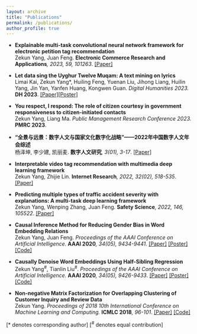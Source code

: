```yaml
---
layout: archive
title: "Publications"
permalink: /publications/
author_profile: true
---
```

* <b>Explainable multi-task convolutional neural network framework for electronic petition tag recommendation</b><br>
Zekun Yang, Juan Feng.
<b>Electronic Commerce Research and Applications</b><i>, 2023, 59, 101263</i>.
[[Paper]](https://doi.org/10.1016/j.elerap.2023.101263)

* <b>Let data sing the Uyghur Twelve Muqam: A text mining on lyrics</b><br>
Limai Kai, Zekun Yang\*, Huiling Feng, Yuenan Liu, Jihong Liang, Huilin Yang, Jin Yan, Yanfen Huang, Kongwen Guan.
<i>Digital Humanities 2023.</i> <b>DH 2023</b>.
[[Paper]](https://zenodo.org/record/8107854)[[Poster]](https://zekunyang.com/files/Poster_DH2023.pdf)

* <b>You respect, I respond: The role of citizen courtesy in government responsiveness to citizen-initiated contacts</b><br>
Zekun Yang, Liang Ma.
<i>Public Management Research Conference 2023.</i> <b>PMRC 2023</b>.

* <b>“全景与远景：数字人文与国家文化数字化战略”——2022年中国数字人文年会综述</b><br>
杨泽坤, 李少建, 凯丽麦.
<b>数字人文研究</b><i>, 3(01), 3-17</i>.
[[Paper]](http://dhr.ruc.edu.cn/CN/abstract/abstract75.shtml)

* <b>Interpretable video tag recommendation with multimedia deep learning framework</b><br>
Zekun Yang, Zhijie Lin.
<b>Internet Research</b><i>, 2022, 32(02), 518-535</i>.
[[Paper]](https://doi.org/10.1108/intr-08-2020-0471)


* <b>Predicting multiple types of traffic accident severity with explanations: A multi-task deep learning framework</b><br>
Zekun Yang, Wenping Zhang, Juan Feng.
<b>Safety Science</b><i>, 2022, 146, 105522</i>.
[[Paper]](https://doi.org/10.1016/j.ssci.2021.105522)

* <b>Causal Inference Method for Reducing Gender Bias in Word Embedding Relations</b><br>
Zekun Yang, Juan Feng.
<i>Proceedings of the AAAI Conference on Artificial Intelligence.</i> <b>AAAI 2020</b><i>, 34(05), 9434-9441</i>.
[[Paper]](https://doi.org/10.1609/aaai.v34i05.6486) [[Poster]](http://zekunyang.com/files/aaai_paper_3321_poster_ZYang.pdf) [[Code]](https://github.com/KunkunYang/GenderBiasHSR)

* <b>Causally Denoise Word Embeddings Using Half-Sibling Regression</b><br>
Zekun Yang<sup>#</sup>, Tianlin Liu<sup>#</sup>.
<i>Proceedings of the AAAI Conference on Artificial Intelligence.</i> <b>AAAI 2020</b><i>, 34(05), 9426-9433</i>.
[[Paper]](https://doi.org/10.1609/aaai.v34i05.6485) [[Poster]](http://zekunyang.com/files/aaai_paper_3106_poster_ZYang.pdf) [[Code]](https://github.com/KunkunYang/denoiseHSR-AAAI)

* <b>Non-negative Matrix Factorization for Overlapping Clustering of Customer Inquiry and Review Data</b><br>
Zekun Yang.
<i>Proceedings of 2018 10th International Conference on Machine Learning and Computing.</i> <b>ICMLC 2018</b><i>, 96-101</i>.
[[Paper]](https://doi.org/10.1145/3195106.3195110) [[Code]](https://github.com/KunkunYang/master_project_code)

[\* denotes corresponding author]
[<sup>#</sup> denotes equal contribution]

